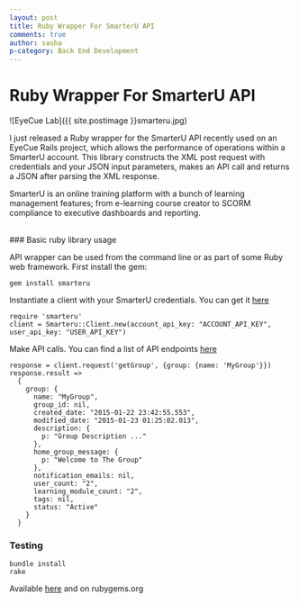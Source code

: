 ```yaml
---
layout: post
title: Ruby Wrapper For SmarterU API
comments: true
author: sasha
p-category: Back End Development
---
```


# Ruby Wrapper For SmarterU API
![EyeCue Lab]({{ site.postimage }}smarteru.jpg)


I just released a Ruby wrapper for the SmarterU API recently used on an EyeCue Rails project, which allows the performance of operations within a SmarterU account. This library constructs the XML post request with credentials and your JSON input parameters, makes an API call and returns a JSON after parsing the XML response.

SmarterU is an online training platform with a bunch of learning management features; from e-learning course creator to SCORM compliance to executive dashboards and reporting.

<br>
### Basic ruby library usage

API wrapper can be used from the command line or as part of some Ruby web framework. First install the gem:

    gem install smarteru

Instantiate a client with your SmarterU credentials. You can get it [here](http://smarteru.com/)

    require 'smarteru'
    client = Smarteru::Client.new(account_api_key: "ACCOUNT_API_KEY", user_api_key: "USER_API_KEY")

Make API calls. You can find a list of API endpoints [here](http://help.smarteru.com/)

    response = client.request('getGroup', {group: {name: 'MyGroup'}})
    response.result =>
      {
        group: {
          name: "MyGroup",
          group_id: nil,
          created_date: "2015-01-22 23:42:55.553",
          modified_date: "2015-01-23 01:25:02.013",
          description: {
            p: "Group Description ..."
          },
          home_group_message: {
            p: "Welcome to The Group"
          },
          notification_emails: nil,
          user_count: "2",
          learning_module_count: "2",
          tags: nil,
          status: "Active"
        }
      }


### Testing

    bundle install
    rake


Available [here](https://github.com/eyecuelab/labnotebook) and on rubygems.org
